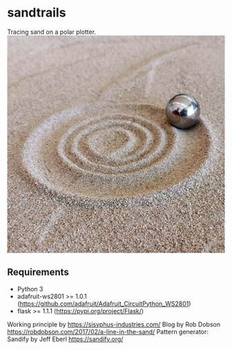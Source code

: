 # sandtrails
Tracing sand on a polar plotter.
![Lines in sand](assets/img/Sandtrail-spiral.jpg "Sand trails")

## Requirements
- Python 3
- adafruit-ws2801 >= 1.0.1 (https://github.com/adafruit/Adafruit_CircuitPython_WS2801)
- flask >= 1.1.1 (https://pypi.org/project/Flask/)


Working principle by https://sisyphus-industries.com/
Blog by Rob Dobson https://robdobson.com/2017/02/a-line-in-the-sand/
Pattern generator: Sandify by Jeff Eberl https://sandify.org/
